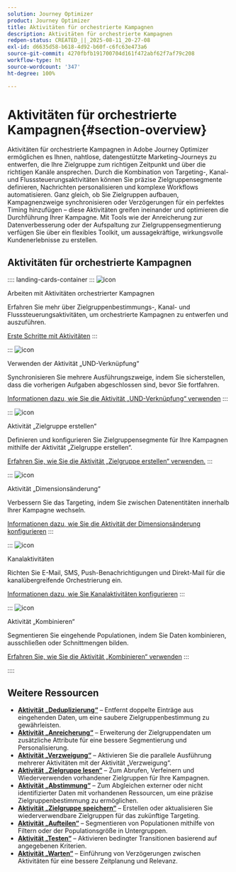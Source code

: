 ```yaml
---
solution: Journey Optimizer
product: Journey Optimizer
title: Aktivitäten für orchestrierte Kampagnen
description: Aktivitäten für orchestrierte Kampagnen
redpen-status: CREATED_||_2025-08-11_20-27-08
exl-id: d6635d58-b618-4d92-b60f-c6fc63e473a6
source-git-commit: 4270fbfb191700704d161f472abf62f7af79c208
workflow-type: ht
source-wordcount: '347'
ht-degree: 100%

---
```


# Aktivitäten für orchestrierte Kampagnen{#section-overview}

Aktivitäten für orchestrierte Kampagnen in Adobe Journey Optimizer ermöglichen es Ihnen, nahtlose, datengestützte Marketing-Journeys zu entwerfen, die Ihre Zielgruppe zum richtigen Zeitpunkt und über die richtigen Kanäle ansprechen. Durch die Kombination von Targeting-, Kanal- und Flusssteuerungsaktivitäten können Sie präzise Zielgruppensegmente definieren, Nachrichten personalisieren und komplexe Workflows automatisieren. Ganz gleich, ob Sie Zielgruppen aufbauen, Kampagnenzweige synchronisieren oder Verzögerungen für ein perfektes Timing hinzufügen – diese Aktivitäten greifen ineinander und optimieren die Durchführung Ihrer Kampagne. Mit Tools wie der Anreicherung zur Datenverbesserung oder der Aufspaltung zur Zielgruppensegmentierung verfügen Sie über ein flexibles Toolkit, um aussagekräftige, wirkungsvolle Kundenerlebnisse zu erstellen.

## Aktivitäten für orchestrierte Kampagnen

:::: landing-cards-container
:::
![icon](https://cdn.experienceleague.adobe.com/icons/book.svg)

Arbeiten mit Aktivitäten orchestrierter Kampagnen

Erfahren Sie mehr über Zielgruppenbestimmungs-, Kanal- und Flusssteuerungsaktivitäten, um orchestrierte Kampagnen zu entwerfen und auszuführen.

[Erste Schritte mit Aktivitäten](../using/orchestrated/activities/about-activities.md)
:::

:::
![icon](https://cdn.experienceleague.adobe.com/icons/code-branch.svg)

Verwenden der Aktivität „UND-Verknüpfung“

Synchronisieren Sie mehrere Ausführungszweige, indem Sie sicherstellen, dass die vorherigen Aufgaben abgeschlossen sind, bevor Sie fortfahren.

[Informationen dazu, wie Sie die Aktivität „UND-Verknüpfung“ verwenden](../using/orchestrated/activities/and-join.md)
:::

:::
![icon](https://cdn.experienceleague.adobe.com/icons/bullseye.svg)

Aktivität „Zielgruppe erstellen“

Definieren und konfigurieren Sie Zielgruppensegmente für Ihre Kampagnen mithilfe der Aktivität „Zielgruppe erstellen“.

[Erfahren Sie, wie Sie die Aktivität „Zielgruppe erstellen“ verwenden.](../using/orchestrated/activities/build-audience.md)
:::

:::
![icon](https://cdn.experienceleague.adobe.com/icons/gear.svg)

Aktivität „Dimensionsänderung“

Verbessern Sie das Targeting, indem Sie zwischen Datenentitäten innerhalb Ihrer Kampagne wechseln.

[Informationen dazu, wie Sie die Aktivität der Dimensionsänderung konfigurieren](../using/orchestrated/activities/change-dimension.md)
:::

:::
![icon](https://cdn.experienceleague.adobe.com/icons/list-check.svg)

Kanalaktivitäten

Richten Sie E-Mail, SMS, Push-Benachrichtigungen und Direkt-Mail für die kanalübergreifende Orchestrierung ein.

[Informationen dazu, wie Sie Kanalaktivitäten konfigurieren](../using/orchestrated/activities/channels.md)
:::

:::
![icon](https://cdn.experienceleague.adobe.com/icons/puzzle-piece.svg)

Aktivität „Kombinieren“

Segmentieren Sie eingehende Populationen, indem Sie Daten kombinieren, ausschließen oder Schnittmengen bilden.

[Erfahren Sie, wie Sie die Aktivität „Kombinieren“ verwenden](../using/orchestrated/activities/combine.md)
:::

::::


## Weitere Ressourcen

- **[Aktivität „Deduplizierung“](../using/orchestrated/activities/deduplication.md)** – Entfernt doppelte Einträge aus eingehenden Daten, um eine saubere Zielgruppenbestimmung zu gewährleisten.
- **[Aktivität „Anreicherung“](../using/orchestrated/activities/enrichment.md)** – Erweiterung der Zielgruppendaten um zusätzliche Attribute für eine bessere Segmentierung und Personalisierung.
- **[Aktivität „Verzweigung“](../using/orchestrated/activities/fork.md)** – Aktivieren Sie die parallele Ausführung mehrerer Aktivitäten mit der Aktivität „Verzweigung“.
- **[Aktivität „Zielgruppe lesen“](../using/orchestrated/activities/read-audience.md)** – Zum Abrufen, Verfeinern und Wiederverwenden vorhandener Zielgruppen für Ihre Kampagnen.
- **[Aktivität „Abstimmung“](../using/orchestrated/activities/reconciliation.md)** – Zum Abgleichen externer oder nicht identifizierter Daten mit vorhandenen Ressourcen, um eine präzise Zielgruppenbestimmung zu ermöglichen.
- **[Aktivität „Zielgruppe speichern“](../using/orchestrated/activities/save-audience.md)** – Erstellen oder aktualisieren Sie wiederverwendbare Zielgruppen für das zukünftige Targeting.
- **[Aktivität „Aufteilen“](../using/orchestrated/activities/split.md)** – Segmentieren von Populationen mithilfe von Filtern oder der Populationsgröße in Untergruppen.
- **[Aktivität „Testen“](../using/orchestrated/activities/test.md)** – Aktivieren bedingter Transitionen basierend auf angegebenen Kriterien.
- **[Aktivität „Warten“](../using/orchestrated/activities/wait.md)** – Einführung von Verzögerungen zwischen Aktivitäten für eine bessere Zeitplanung und Relevanz.
